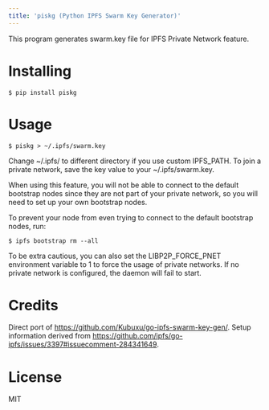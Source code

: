 ```yaml
---
title: 'piskg (Python IPFS Swarm Key Generator)'
---
```


This program generates swarm.key file for IPFS Private Network feature.

Installing
==========

``` {.sourceCode .bash}
$ pip install piskg
```

Usage
=====

``` {.sourceCode .bash}
$ piskg > ~/.ipfs/swarm.key
```

Change \~/.ipfs/ to different directory if you use custom IPFS\_PATH. To
join a private network, save the key value to your \~/.ipfs/swarm.key.

When using this feature, you will not be able to connect to the default
bootstrap nodes since they are not part of your private network, so you
will need to set up your own bootstrap nodes.

To prevent your node from even trying to connect to the default
bootstrap nodes, run:

``` {.sourceCode .bash}
$ ipfs bootstrap rm --all
```

To be extra cautious, you can also set the LIBP2P\_FORCE\_PNET
environment variable to 1 to force the usage of private networks. If no
private network is configured, the daemon will fail to start.

Credits
=======

Direct port of <https://github.com/Kubuxu/go-ipfs-swarm-key-gen/>. Setup
information derived from
<https://github.com/ipfs/go-ipfs/issues/3397#issuecomment-284341649>.

License
=======

MIT

